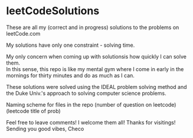 # leetCodeSolutions
These are all my (correct and in progress) solutions to the problems on leetCode.com

My solutions have only one constraint - solving time.

My only concern when coming up with solutionsis how quickly I can solve them.  
In this sense, this repo is like my mental gym where I come in 
early in the mornings for thirty minutes and do as much as I can.

These solutions were solved using the IDEAL problem solving method and the Duke Univ.'s
approach to solving computer science problems.

Naming scheme for files in the repo
(number of question on leetcode) (leetcode title of prob)

Feel free to leave comments! I welcome them all!
Thanks for visitings!
Sending you good vibes,
Checo
